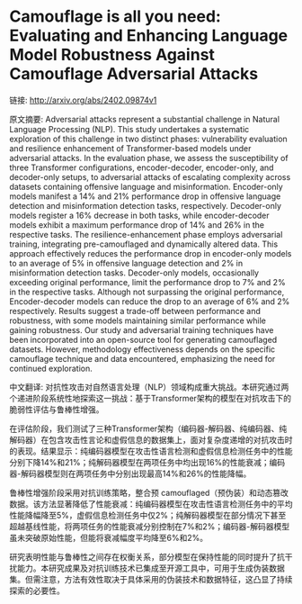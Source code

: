 # Camouflage is all you need: Evaluating and Enhancing Language Model Robustness Against Camouflage Adversarial Attacks

链接: http://arxiv.org/abs/2402.09874v1

原文摘要:
Adversarial attacks represent a substantial challenge in Natural Language
Processing (NLP). This study undertakes a systematic exploration of this
challenge in two distinct phases: vulnerability evaluation and resilience
enhancement of Transformer-based models under adversarial attacks.
  In the evaluation phase, we assess the susceptibility of three Transformer
configurations, encoder-decoder, encoder-only, and decoder-only setups, to
adversarial attacks of escalating complexity across datasets containing
offensive language and misinformation. Encoder-only models manifest a 14% and
21% performance drop in offensive language detection and misinformation
detection tasks, respectively. Decoder-only models register a 16% decrease in
both tasks, while encoder-decoder models exhibit a maximum performance drop of
14% and 26% in the respective tasks.
  The resilience-enhancement phase employs adversarial training, integrating
pre-camouflaged and dynamically altered data. This approach effectively reduces
the performance drop in encoder-only models to an average of 5% in offensive
language detection and 2% in misinformation detection tasks. Decoder-only
models, occasionally exceeding original performance, limit the performance drop
to 7% and 2% in the respective tasks. Although not surpassing the original
performance, Encoder-decoder models can reduce the drop to an average of 6% and
2% respectively.
  Results suggest a trade-off between performance and robustness, with some
models maintaining similar performance while gaining robustness. Our study and
adversarial training techniques have been incorporated into an open-source tool
for generating camouflaged datasets. However, methodology effectiveness depends
on the specific camouflage technique and data encountered, emphasizing the need
for continued exploration.

中文翻译:
对抗性攻击对自然语言处理（NLP）领域构成重大挑战。本研究通过两个递进阶段系统性地探索这一挑战：基于Transformer架构的模型在对抗攻击下的脆弱性评估与鲁棒性增强。

在评估阶段，我们测试了三种Transformer架构（编码器-解码器、纯编码器、纯解码器）在包含攻击性言论和虚假信息的数据集上，面对复杂度递增的对抗攻击时的表现。结果显示：纯编码器模型在攻击性语言检测和虚假信息检测任务中的性能分别下降14%和21%；纯解码器模型在两项任务中均出现16%的性能衰减；编码器-解码器模型则在两项任务中分别出现最高14%和26%的性能降幅。

鲁棒性增强阶段采用对抗训练策略，整合预 camouflaged（预伪装）和动态篡改数据。该方法显著降低了性能衰减：纯编码器模型在攻击性语言检测任务中的平均性能降幅降至5%，虚假信息检测任务中仅2%；纯解码器模型在部分情况下甚至超越基线性能，将两项任务的性能衰减分别控制在7%和2%；编码器-解码器模型虽未突破原始性能，但能将衰减幅度平均降至6%和2%。

研究表明性能与鲁棒性之间存在权衡关系，部分模型在保持性能的同时提升了抗干扰能力。本研究成果及对抗训练技术已集成至开源工具中，可用于生成伪装数据集。但需注意，方法有效性取决于具体采用的伪装技术和数据特征，这凸显了持续探索的必要性。
